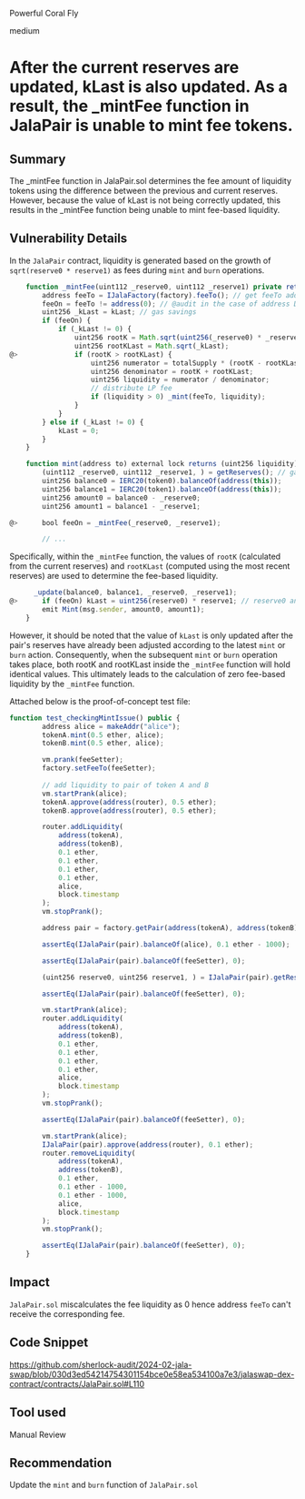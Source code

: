 Powerful Coral Fly

medium

# After the current reserves are updated, kLast is also updated. As a result, the _mintFee function in JalaPair is unable to mint fee tokens.

## Summary

The _mintFee function in JalaPair.sol determines the fee amount of liquidity tokens using the difference between the previous and current reserves. However, because the value of kLast is not being correctly updated, this results in the _mintFee function being unable to mint fee-based liquidity.

## Vulnerability Details

In the `JalaPair` contract, liquidity is generated based on the growth of `sqrt(reserve0 * reserve1)` as fees during `mint` and `burn` operations.
```javascript
    function _mintFee(uint112 _reserve0, uint112 _reserve1) private returns (bool feeOn) {
        address feeTo = IJalaFactory(factory).feeTo(); // get feeTo address
        feeOn = feeTo != address(0); // @audit in the case of address DEAD?
        uint256 _kLast = kLast; // gas savings
        if (feeOn) {
            if (_kLast != 0) {
                uint256 rootK = Math.sqrt(uint256(_reserve0) * _reserve1);
                uint256 rootKLast = Math.sqrt(_kLast);
@>              if (rootK > rootKLast) {
                    uint256 numerator = totalSupply * (rootK - rootKLast);
                    uint256 denominator = rootK + rootKLast;
                    uint256 liquidity = numerator / denominator;
                    // distribute LP fee
                    if (liquidity > 0) _mint(feeTo, liquidity);
                }
            }
        } else if (_kLast != 0) {
            kLast = 0;
        }
    }

    function mint(address to) external lock returns (uint256 liquidity) {
        (uint112 _reserve0, uint112 _reserve1, ) = getReserves(); // gas savings
        uint256 balance0 = IERC20(token0).balanceOf(address(this));
        uint256 balance1 = IERC20(token1).balanceOf(address(this));
        uint256 amount0 = balance0 - _reserve0;
        uint256 amount1 = balance1 - _reserve1;

@>      bool feeOn = _mintFee(_reserve0, _reserve1);

        // ...
```
Specifically, within the `_mintFee` function, the values of `rootK` (calculated from the current reserves) and `rootKLast` (computed using the most recent reserves) are used to determine the fee-based liquidity.
```javascript
      _update(balance0, balance1, _reserve0, _reserve1);
@>      if (feeOn) kLast = uint256(reserve0) * reserve1; // reserve0 and reserve1 are up-to-date
        emit Mint(msg.sender, amount0, amount1);
    }
```
However, it should be noted that the value of `kLast` is only updated after the pair's reserves have already been adjusted according to the latest `mint` or `burn` action. Consequently, when the subsequent `mint` or `burn` operation takes place, both rootK and rootKLast inside the `_mintFee` function will hold identical values. This ultimately leads to the calculation of zero fee-based liquidity by the `_mintFee` function.

Attached below is the proof-of-concept test file:
```javascript
function test_checkingMintIssue() public {
        address alice = makeAddr("alice");
        tokenA.mint(0.5 ether, alice);
        tokenB.mint(0.5 ether, alice);

        vm.prank(feeSetter);
        factory.setFeeTo(feeSetter);
        
        // add liquidity to pair of token A and B
        vm.startPrank(alice);
        tokenA.approve(address(router), 0.5 ether);
        tokenB.approve(address(router), 0.5 ether);

        router.addLiquidity(
            address(tokenA),
            address(tokenB),
            0.1 ether,
            0.1 ether,
            0.1 ether,
            0.1 ether,
            alice,
            block.timestamp
        );
        vm.stopPrank();

        address pair = factory.getPair(address(tokenA), address(tokenB));

        assertEq(IJalaPair(pair).balanceOf(alice), 0.1 ether - 1000);

        assertEq(IJalaPair(pair).balanceOf(feeSetter), 0);

        (uint256 reserve0, uint256 reserve1, ) = IJalaPair(pair).getReserves();

        assertEq(IJalaPair(pair).balanceOf(feeSetter), 0);

        vm.startPrank(alice);
        router.addLiquidity(
            address(tokenA),
            address(tokenB),
            0.1 ether,
            0.1 ether,
            0.1 ether,
            0.1 ether,
            alice,
            block.timestamp
        );
        vm.stopPrank();

        assertEq(IJalaPair(pair).balanceOf(feeSetter), 0);

        vm.startPrank(alice);
        IJalaPair(pair).approve(address(router), 0.1 ether);
        router.removeLiquidity(
            address(tokenA),
            address(tokenB),
            0.1 ether,
            0.1 ether - 1000,
            0.1 ether - 1000,
            alice,
            block.timestamp
        );
        vm.stopPrank();

        assertEq(IJalaPair(pair).balanceOf(feeSetter), 0);
    }
```

## Impact

`JalaPair.sol` miscalculates the fee liquidity as 0 hence address `feeTo` can't receive the corresponding fee.


## Code Snippet
https://github.com/sherlock-audit/2024-02-jala-swap/blob/030d3ed54214754301154bce0e58ea534100a7e3/jalaswap-dex-contract/contracts/JalaPair.sol#L110

## Tool used

Manual Review

## Recommendation

Update the `mint` and `burn` function of `JalaPair.sol`